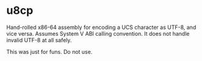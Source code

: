 # u8cp

Hand-rolled x86-64 assembly for encoding a UCS character as UTF-8, and vice versa.
Assumes System V ABI calling convention. It does not handle invalid UTF-8 at all safely.

This was just for funs. Do not use.
